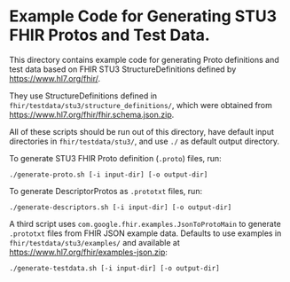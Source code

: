 # Example Code for Generating STU3 FHIR Protos and Test Data.

This directory contains example code for generating Proto definitions and test data based on FHIR STU3 StructureDefinitions defined by https://www.hl7.org/fhir/.

They use StructureDefinitions defined in `fhir/testdata/stu3/structure_definitions/`, which were obtained from https://www.hl7.org/fhir/fhir.schema.json.zip.

All of these scripts should be run out of this directory, have default input directories in `fhir/testdata/stu3/`, and use `./` as default output directory.

To generate STU3 FHIR Proto definition (`.proto`) files, run:

```
./generate-proto.sh [-i input-dir] [-o output-dir]
```

To generate DescriptorProtos as `.prototxt` files, run:

```
./generate-descriptors.sh [-i input-dir] [-o output-dir]
```

A third script uses `com.google.fhir.examples.JsonToProtoMain` to generate `.prototxt` files from FHIR JSON example data.  Defaults to use examples in `fhir/testdata/stu3/examples/` and available at https://www.hl7.org/fhir/examples-json.zip:

```
./generate-testdata.sh [-i input-dir] [-o output-dir]
```
